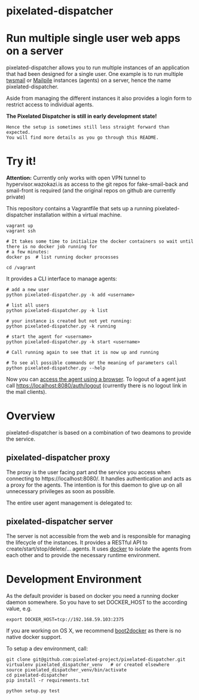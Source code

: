 pixelated-dispatcher
====================

# Run multiple single user web apps on a server

pixelated-dispatcher allows you to run multiple instances of an application that had been designed for a single user.
One example is to run multiple [twsmail](https://github.com/twsmail) or [Mailpile](http://github.com/pagekite/Mailpile.git) instances (agents) on a server,
hence the name pixelated-dispatcher.

Aside from managing the different instances it also provides a login form to restrict access to individual agents.


**The Pixelated Dispatcher is still in early development state!**

    Hence the setup is sometimes still less straight forward than expected.
    You will find more details as you go through this README.

# Try it!

**Attention:** Currently only works with open VPN tunnel to hypervisor.wazokazi.is as access to the git repos for
fake-smail-back and smail-front is required (and the original repos on github are currently private)

This repository contains a Vagrantfile that sets up a running pixelated-dispatcher installation within a virtual machine.

    vagrant up
    vagrant ssh
    
    # It takes some time to initialize the docker containers so wait until there is no docker job running for
    # a few minutes:
    docker ps  # list running docker processes
    
    cd /vagrant
    
It provides a CLI interface to manage agents:

    # add a new user
    python pixelated-dispatcher.py -k add <username>

    # list all users
    python pixelated-dispatcher.py -k list
    
    # your instance is created but not yet running:
    python pixelated-dispatcher.py -k running
    
    # start the agent for <username>
    python pixelated-dispatcher.py -k start <username>
    
    # Call running again to see that it is now up and running
    
    # To see all possible commands or the meaning of parameters call
    python pixelated-dispatcher.py --help

Now you can [access the agent using a browser](https://localhost:8080/). To logout of a agent just call
[https://localhost:8080/auth/logout](https://localhost:8080/auth/logout) (currently there is no logout link
in the mail clients).
    
# Overview

pixelated-dispatcher is based on a combination of two deamons to provide the service.

## pixelated-dispatcher proxy

The proxy is the user facing part and the service you access when connecting to https://localhost:8080/.
It handles authentication and acts as a proxy for the agents. The intention is for this daemon to give up on
all unnecessary privileges as soon as possible. 

The entire user agent management is delegated to:

## pixelated-dispatcher server

The server is not accessible from the web and is responsible for managing the lifecycle of the instances.
It provides a RESTful API to create/start/stop/delete/... agents. It uses [docker](https://github.com/dotcloud/docker)
to isolate the agents from each other and to provide the necessary runtime environment.

# Development Environment

As the default provider is based on docker you need a running docker daemon somewhere. So you have to set
DOCKER_HOST to the according value, e.g.

    export DOCKER_HOST=tcp://192.168.59.103:2375
    
If you are working on OS X, we recommend [boot2docker](http://boot2docker.io/) as there is no native docker support.

To setup a dev environment, call:

    git clone git@github.com:pixelated-project/pixelated-dispatcher.git
    virtualenv pixelated_dispatcher_venv   # or created elsewhere
    source pixelated_dispatcher_venv/bin/activate
    cd pixelated-dispatcher
    pip install -r requirements.txt
    
    python setup.py test
